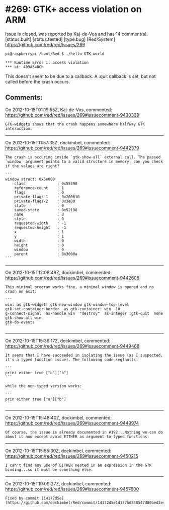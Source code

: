 
#269: GTK+ access violation on ARM
================================================================================
Issue is closed, was reported by Kaj-de-Vos and has 14 comment(s).
[status.built] [status.tested] [type.bug] [Red/System]
<https://github.com/red/red/issues/269>

```
pi@raspberrypi /boot/Red $ ./hello-GTK-world

*** Runtime Error 1: access violation
*** at: 409A348Ch
```

This doesn't seem to be due to a callback. A :quit callback is set, but not called before the crash occurs.



Comments:
--------------------------------------------------------------------------------

On 2012-10-15T01:19:55Z, Kaj-de-Vos, commented:
<https://github.com/red/red/issues/269#issuecomment-9430339>

    GTK-widgets shows that the crash happens somewhere halfway GTK interaction.

--------------------------------------------------------------------------------

On 2012-10-15T11:57:35Z, dockimbel, commented:
<https://github.com/red/red/issues/269#issuecomment-9442379>

    The crash is occuring inside `gtk-show-all` external call. The passed `window` argument points to a valid structure in memory, can you check if the values are right?
    
    ```
    window struct: 0x5e000
        class              : 0x55390
        reference-count    : 1
        flags              : 0
        private-flags-1    : 0x200610
        private-flags-2    : 0x3e00
        state              : 0
        saved-state        : 0x52188
        name               : 0
        style              : 0
        requested-width    : -1
        requested-height   : -1
        x                  : 1
        y                  : 1
        width              : 0
        height             : 0
        window             : 0
        parent             : 0x3000a
    ```

--------------------------------------------------------------------------------

On 2012-10-15T12:08:49Z, dockimbel, commented:
<https://github.com/red/red/issues/269#issuecomment-9442605>

    This minimal program works fine, a minimal window is opened and no crash on exit:
    
    ```
    win: as gtk-widget! gtk-new-window gtk-window-top-level
    gtk-set-container-border  as gtk-container! win  10
    g-connect-signal  as-handle win  "destroy"  as-integer :gtk-quit  none
    gtk-show-all win
    gtk-do-events
    ```

--------------------------------------------------------------------------------

On 2012-10-15T15:36:17Z, dockimbel, commented:
<https://github.com/red/red/issues/269#issuecomment-9449468>

    It seems that I have succeeded in isolating the issue (as I suspected, it's a typed function issue). The following code segfaults:
    
    ```
    print either true ["a"]["b"]
    ```
    
    while the non-typed version works:
    
    ```
    prin either true ["a"]["b"]
    ```

--------------------------------------------------------------------------------

On 2012-10-15T15:48:40Z, dockimbel, commented:
<https://github.com/red/red/issues/269#issuecomment-9449974>

    Of course, the issue is already documented in #192...Nothing we can do about it now except avoid EITHER as argument to typed functions.

--------------------------------------------------------------------------------

On 2012-10-15T15:55:30Z, dockimbel, commented:
<https://github.com/red/red/issues/269#issuecomment-9450215>

    I can't find any use of EITHER nested in an expression in the GTK binding...so it must be something else.

--------------------------------------------------------------------------------

On 2012-10-15T19:09:27Z, dockimbel, commented:
<https://github.com/red/red/issues/269#issuecomment-9457600>

    Fixed by commit [14172d5e](https://github.com/dockimbel/Red/commit/14172d5e1d1776d848547d80bed2e4cdc39139ee).

